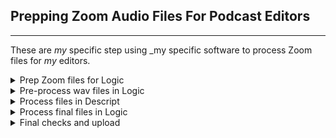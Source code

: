 ## Prepping Zoom Audio Files For Podcast Editors

---
These are _my_ specific step using _my specific software to process Zoom files for _my_ editors.

<details>
  <summary>Prep Zoom files for Logic</summary>
  <br>
  • Create a folder for the project with a title in the standard format<br>
  • Copy (do not move) original Zoom files to the working folder<br>
  • Open files in iZotope RX9:<br>
      • Resample @ 44.1kHz<br>
      • Save as 24bit wav<br>

</details>

<details>
  <summary>Pre-process wav files in Logic</summary>
    <br>
  • Create a Logic project with the same title as project folder<br>
  • Import wavs into Logic<br>
    (Files from more than one source will need to be synced manually in Logic)<br>
  • Create a subdir in project folder named "exports"<br>
  • Export files from Logic to "exports" folder<br>

</details>

<details>
  <summary>Process files in Descript</summary>
    <br>
  • Create a new Descript project with the same name as project folder<br>
  • Drag the files from "exports" into the Descript "Project Files" folder<br>
  • Apply Studio Sound to each file<br>
  • _After Studio Sound process completes_ create a composition from each file<br>
  • Append _ss to the end of composition titles<br>
  • Select each composition, then select Share and export as a wav file<br>

</details>

<details>
  <summary>Process final files in Logic</summary>
    <br>
  • Open the Logic project and delete existing audio<br>
  • Drag the new files exported from Descript into the Logic project<br>
  • Make cuts if needed<br>
  • Create a new subdir in project folder named "prepped"<br>
  • Export all files from Logic to "prepped" folder<br>

</details>

<details>
  <summary>Final checks and upload</summary>
    <br>
  • Open "prepped" files in iZotope and adjust level if necessary<br>
  • Upload for editor<br>

</details>

